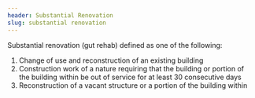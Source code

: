 ```yaml
---
header: Substantial Renovation
slug: substantial renovation
---
```

Substantial renovation (gut rehab) defined as one of the following: 


1. Change of use and reconstruction of an existing building
2. Construction work of a nature requiring that the building or portion of the building within be out of service for at least 30 consecutive days
3. Reconstruction of a vacant structure or a portion of the building within